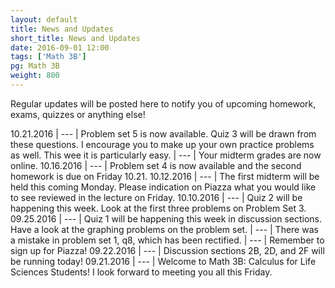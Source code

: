 ```yaml
---
layout: default
title: News and Updates
short_title: News and Updates
date: 2016-09-01 12:00
tags: ['Math 3B']
pg: Math 3B
weight: 800
---
```


Regular updates will be posted here to notify you of upcoming homework, exams, quizzes or anything else!

10.21.2016 | --- | Problem set 5 is now available. Quiz 3 will be drawn from these questions. I encourage you to make up your own practice problems as well. This wee it is particularly easy.
           | --- | Your midterm grades are now online.
10.16.2016 | --- | Problem set 4 is now available and the second homework is due on Friday 10.21.
10.12.2016 | --- | The first midterm will be held this coming Monday. Please indication on Piazza what you would like to see reviewed in the lecture on Friday.
10.10.2016 | --- | Quiz 2 will be happening this week. Look at the first three problems on Problem Set 3.
09.25.2016 | --- | Quiz 1 will be happening this week in discussion sections. Have a look at the graphing problems on the problem set.
           | --- | There was a mistake in problem set 1, q8, which has been rectified.
           | --- | Remember to sign up for Piazza!
09.22.2016 | --- | Discussion sections 2B, 2D, and 2F will be running today!
09.21.2016 | --- | Welcome to Math 3B: Calculus for Life Sciences Students! I look forward to meeting you all this Friday.
